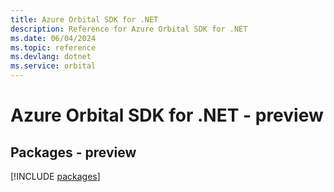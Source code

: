 ```yaml
---
title: Azure Orbital SDK for .NET
description: Reference for Azure Orbital SDK for .NET
ms.date: 06/04/2024
ms.topic: reference
ms.devlang: dotnet
ms.service: orbital
---
```

# Azure Orbital SDK for .NET - preview
## Packages - preview
[!INCLUDE [packages](orbital-index.md)]